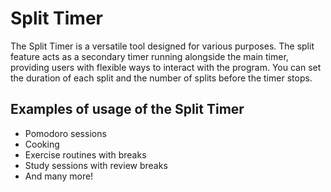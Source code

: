 # Split Timer
The Split Timer is a versatile tool designed for various purposes. The split feature acts as a secondary timer running alongside the main timer, providing users with flexible ways to interact with the program. You can set the duration of each split and the number of splits before the timer stops.

## Examples of usage of the Split Timer
- Pomodoro sessions
- Cooking
- Exercise routines with breaks
- Study sessions with review breaks
- And many more!

